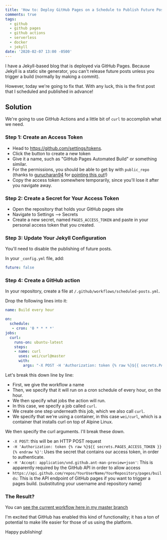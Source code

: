 ```yaml
---
title: 'How to: Deploy GitHub Pages on a Schedule to Publish Future Posts'
comments: true
tags:
  - github
  - github pages
  - github actions
  - serverless
  - docker
  - jekyll
date: '2020-02-07 13:00 -0500'
---
```

I have a Jekyll-based blog that is deployed via GitHub Pages. Because Jekyll is a static site generator, you can't release future posts unless you trigger a build (normally by making a commit).

However, today we're going to fix that. With any luck, this is the first post that I scheduled and published in advance!

## Solution

We're going to use GitHub Actions and a little bit of `curl` to accomplish what we need.

### Step 1: Create an Access Token

* Head to <https://github.com/settings/tokens>.
* Click the button to create a new token
* Give it a name, such as "GitHub Pages Automated Build" or something similar.
* For the permissions, you should be able to get by with `public_repo` (thanks to [gurucharan94](http://twitter.com/gurucharan94) for [pointing this out](https://github.com/SeanKilleen/seankilleen.github.io/issues/452)!)
* Copy the access token somewhere temporarily, since you'll lose it after you navigate away.

### Step 2: Create a Secret for Your Access Token

* Open the repository that holds your GitHub pages site
* Navigate to Settings --> Secrets
* Create a new secret, named `PAGES_ACCESS_TOKEN` and paste in your personal access token that you created.

### Step 3: Update Your Jekyll Configuration 

You'll need to disable the publishing of future posts.

In your `_config.yml` file, add:

```yaml
future: false
```

### Step 4: Create a GitHub action

In your repository, create a file at `/.github/workflows/scheduled-posts.yml`. 

Drop the following lines into it:

```yaml
name: Build every hour

on:
  schedule:
   - cron: '0 * * * *'
jobs:
  curl:
    runs-on: ubuntu-latest
    steps:
    - name: curl
      uses: wei/curl@master
      with:
        args: "-X POST -H 'Authorization: token {% raw %}${{ secrets.PAGES_ACCESS_TOKEN }}{% endraw %}' -H 'Accept: application/vnd.github.ant-man-preview+json' https://api.github.com/repos/YourUserName/YourRepository/pages/builds"
```

Let's break this down line by line:

* First, we give the workflow a name
* Then, we specify that it will run on a cron schedule of every hour, on the hour.
* We then specify what jobs the action will run.
* In this case, we specify a job called `curl`. 
* We create one step underneath this job, which we also call `curl`.
* We specify that we're using a container, in this case `wei/curl`, which is a container that installs curl on top of Alpine Linux.

We then specify the curl arguments. I'll break these down.

* `-X POST`: this will be an HTTP POST request
* `-H 'Authorization: token {% raw %}${{ secrets.PAGES_ACCESS_TOKEN }}{% endraw %}'`: Uses the secret that contains our access token, in order to authenticate.
* `-H 'Accept: application/vnd.github.ant-man-preview+json'`: This is apparently required by the GitHub API in order to allow access
* `https://api.github.com/repos/YourUserName/YourRepository/pages/builds`: This is the API endpoint of GitHub pages if you want to trigger a pages build. (substituting your username and repository name)

### The Result?

You can [see the current workflow here in my master branch](https://github.com/SeanKilleen/seankilleen.github.io/blob/master/.github/workflows/scheduled-posts.yml)

I'm excited that GitHub has enabled this kind of functionality; it has a ton of potential to make life easier for those of us using the platform.

Happy publishing!
